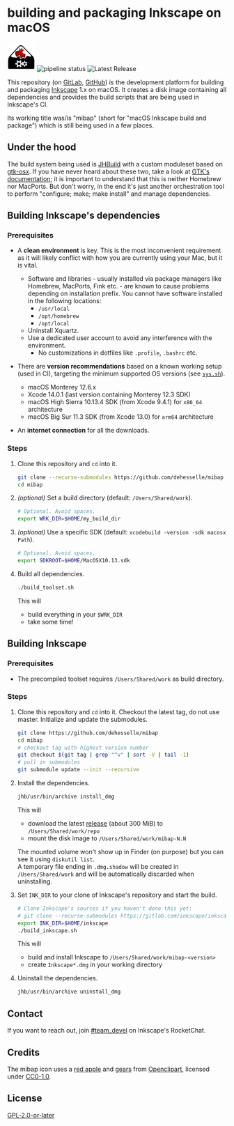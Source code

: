 # building and packaging Inkscape on macOS

![mibap_icon](./resources/mibap_icon.png)
![pipeline status](https://gitlab.com/inkscape/deps/macos/badges/master/pipeline.svg)
![Latest Release](https://gitlab.com/inkscape/deps/macos/-/badges/release.svg)

This repository (on [GitLab](https://gitlab.com/inkscape/deps/macos), [GitHub](https://github.com/dehesselle/mibap)) is the development platform for building and packaging [Inkscape](https://inkscape.org) 1.x on macOS. It creates a disk image containing all dependencies and provides the build scripts that are being used in Inkscape's CI.

Its working title was/is "mibap" (short for "macOS Inkscape build and package") which is still being used in a few places.

## Under the hood

The build system being used is [JHBuild](https://gitlab.gnome.org/GNOME/jhbuild) with a custom moduleset based on [gtk-osx](https://gitlab.gnome.org/GNOME/gtk-osx). If you have never heard about these two, take a look at [GTK's documentation](https://www.gtk.org/docs/installations/macos/); it is important to understand that this is neither Homebrew nor MacPorts. But don't worry, in the end it's just another orchestration tool to perform "configure; make; make install" and manage dependencies.

## Building Inkscape's dependencies

### Prerequisites

- A __clean environment__ is key. This is the most inconvenient requirement as it will likely conflict with how you are currently using your Mac, but it is vital.
  - Software and libraries - usually installed via package managers like Homebrew, MacPorts, Fink etc. - are known to cause problems depending on installation prefix. You cannot have software installed in the following locations:
    - `/usr/local`
    - `/opt/homebrew`
    - `/opt/local`
  - Uninstall Xquartz.
  - Use a dedicated user account to avoid any interference with the environment.
    - No customizations in dotfiles like `.profile`, `.bashrc` etc.

- There are __version recommendations__ based on a known working setup (used in CI), targeting the minimum supported OS versions (see [`sys.sh`](etc/jhb.conf.d/sys.sh)).
  - macOS Monterey 12.6.x
  - Xcode 14.0.1 (last version containing Monterey 12.3 SDK)
  - macOS High Sierra 10.13.4 SDK (from Xcode 9.4.1) for `x86_64` architecture
  - macOS Big Sur 11.3 SDK (from Xcode 13.0) for `arm64` architecture

- An __internet connection__ for all the downloads.

### Steps

1. Clone this repository and `cd` into it.

   ```bash
   git clone --recurse-submodules https://github.com/dehesselle/mibap
   cd mibap
   ```

1. _(optional)_ Set a build directory (default: `/Users/Shared/work`).

   ```bash
   # Optional. Avoid spaces.
   export WRK_DIR=$HOME/my_build_dir
   ```

1. _(optional)_ Use a specific SDK (default: `xcodebuild -version -sdk macosx Path`).

   ```bash
   # Optional. Avoid spaces.
   export SDKROOT=$HOME/MacOSX10.13.sdk
   ```

1. Build all dependencies.

   ```bash
   ./build_toolset.sh
   ```

   This will
   - build everything in your `$WRK_DIR`
   - take some time!

## Building Inkscape

<!-- markdownlint-disable MD024 -->
### Prerequisites
<!-- markdownlint-enable MD024 -->

- The precompiled toolset requires `/Users/Shared/work` as build directory.

<!-- markdownlint-disable MD024 -->
### Steps
<!-- markdownlint-enable MD024 -->

1. Clone this repository and `cd` into it. Checkout the latest tag, do not use master. Initialize and update the submodules.

   ```bash
   git clone https://github.com/dehesselle/mibap
   cd mibap
   # checkout tag with highest version number
   git checkout $(git tag | grep "^v" | sort -V | tail -1)
   # pull in submodules
   git submodule update --init --recursive
   ```

1. Install the dependencies.

   ```bash
   jhb/usr/bin/archive install_dmg
   ```

   This will

   - download the latest [release](https://gitlab.com/inkscape/deps/macos/-/releases) (about 300 MiB) to `/Users/Shared/work/repo`
   - mount the disk image to `/Users/Shared/work/mibap-N.N`

   The mounted volume won't show up in Finder (on purpose) but you can see it using `diskutil list`.  
   A temporary file ending in `.dmg.shadow` will be created in `/Users/Shared/work` and will be automatically discarded when uninstalling.

1. Set `INK_DIR` to your clone of Inkscape's repository and start the build.

   ```bash
   # Clone Inkscape's sources if you haven't done this yet:
   # git clone --recurse-submodules https://gitlab.com/inkscape/inkscape $HOME/inkscape
   export INK_DIR=$HOME/inkscape
   ./build_inkscape.sh
   ```

   This will

   - build and install Inkscape to `/Users/Shared/work/mibap-<version>`
   - create `Inkscape*.dmg` in your working directory

1. Uninstall the dependencies.

   ```bash
   jhb/usr/bin/archive uninstall_dmg
   ```

## Contact

If you want to reach out, join [#team_devel](https://chat.inkscape.org/channel/team_devel) on Inkscape's RocketChat.

## Credits

The mibap icon uses a [red apple](https://openclipart.org/detail/190698/apple-with-bite) and [gears](https://openclipart.org/detail/176293/meshed-gears) from [Openclipart](https://openclipart.org), licensed under [CC0-1.0](https://spdx.org/licenses/CC0-1.0.html).

## License

[GPL-2.0-or-later](LICENSE)
